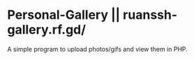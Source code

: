 # Personal-Gallery || ruanssh-gallery.rf.gd/
A simple program to upload photos/gifs and view them in PHP.
